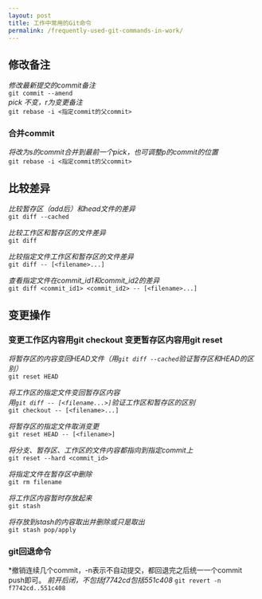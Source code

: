 ```yaml
---
layout: post
title: 工作中常用的Git命令
permalink: /frequently-used-git-commands-in-work/
---
```

  
## 修改备注
*修改最新提交的commit备注*  
`git commit --amend`  
*pick 不变，r为变更备注*  
`git rebase -i <指定commit的父commit>`  

### 合并commit
*将改为s的commit合并到最前一个pick，也可调整p的commit的位置*  
`git rebase -i <指定commit的父commit>`  


## 比较差异

*比较暂存区（add后）和head文件的差异*  
`git diff --cached`  

*比较工作区和暂存区的文件差异*  
`git diff`  

*比较指定文件工作区和暂存区的文件差异*  
`git diff -- [<filename>...]`  

*查看指定文件在commit_id1和commit_id2的差异*  
`git diff <commit_id1> <commit_id2> -- [<filename>...]`  


## 变更操作
### 变更工作区内容用git checkout  变更暂存区内容用git reset  

*将暂存区的内容变回HEAD文件（用`git diff --cached`验证暂存区和HEAD的区别）*  
`git reset HEAD`  

*将工作区的指定文件变回暂存区内容*  
*用`git diff -- [<filename...>]`验证工作区和暂存区的区别*  
`git checkout -- [<filename>...]`    

*将暂存区的指定文件取消变更*  
`git reset HEAD -- [<filename>]`  
  
*将分支、暂存区、工作区的文件内容都指向到指定commit上*   
`git reset --hard <commit_id>`  

*将指定文件在暂存区中删除*  
`git rm filename`  

*将工作区内容暂时存放起来*  
`git stash`

*将存放到stash的内容取出并删除或只是取出*  
`git stash pop/apply`  

### git回退命令
*撤销连续几个commit，-n表示不自动提交，都回退完之后统一一个commit push即可。
*前开后闭，不包括f7742cd包括551c408*
`git revert -n f7742cd..551c408 `

